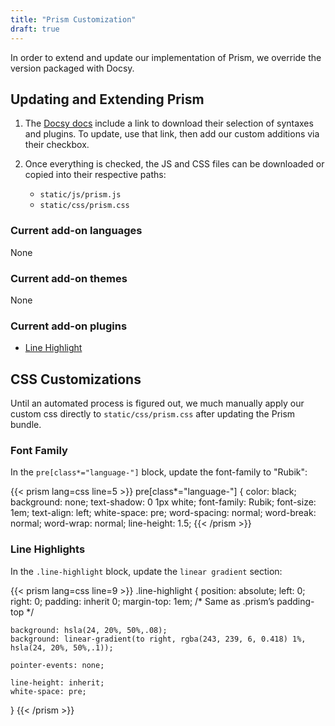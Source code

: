 ```yaml
---
title: "Prism Customization"
draft: true
---
```


In order to extend and update our implementation of Prism, we override the version packaged with Docsy.

## Updating and Extending Prism

1. The [Docsy docs](https://www.docsy.dev/docs/adding-content/lookandfeel/#code-highlighting-with-prism) include a link to download their selection of syntaxes and plugins. To update, use that link, then add our custom additions via their checkbox.

1. Once everything is checked, the JS and CSS files can be downloaded or copied into their respective paths:

    - `static/js/prism.js`
    - `static/css/prism.css`

### Current add-on languages

None

### Current add-on themes

None

### Current add-on plugins

 - [Line Highlight](https://prismjs.com/plugins/line-highlight/)

## CSS Customizations

Until an automated process is figured out, we much manually apply our custom css directly to `static/css/prism.css` after updating the Prism bundle.

### Font Family

In the `pre[class*="language-"]` block, update the font-family to "Rubik":

{{< prism lang=css line=5 >}}
pre[class*="language-"] {
	color: black;
	background: none;
	text-shadow: 0 1px white;
	font-family: Rubik;
	font-size: 1em;
	text-align: left;
	white-space: pre;
	word-spacing: normal;
	word-break: normal;
	word-wrap: normal;
	line-height: 1.5;
{{< /prism >}}

### Line Highlights

In the `.line-highlight` block, update the `linear gradient` section:

{{< prism lang=css line=9 >}}
.line-highlight {
	position: absolute;
	left: 0;
	right: 0;
	padding: inherit 0;
	margin-top: 1em; /* Same as .prism’s padding-top */

	background: hsla(24, 20%, 50%,.08);
	background: linear-gradient(to right, rgba(243, 239, 6, 0.418) 1%, hsla(24, 20%, 50%,.1));

	pointer-events: none;

	line-height: inherit;
	white-space: pre;
}
{{< /prism >}}

